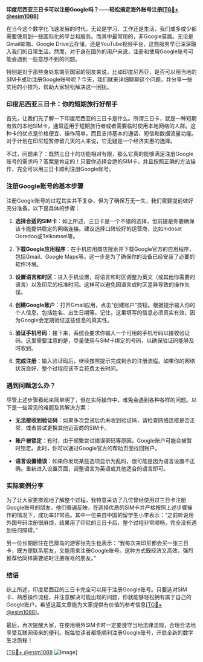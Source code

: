 **印度尼西亚三日卡可以注册Google吗？——轻松搞定海外账号注册[[TG💪+ @esim1088](https://t.me/s/esim1088)]**

在当今这个数字化飞速发展的时代，无论是学习、工作还是生活，我们或多或少都需要使用到一些国际化的平台和服务。而其中最常用的，非Google莫属。无论是Gmail邮箱、Google Drive云存储，还是YouTube视频平台，这些服务早已深深融入我们的日常生活。然而，对于身在国外的用户来说，注册和使用Google账号可能会遇到一些意想不到的问题。

特别是对于那些身处东南亚国家的朋友来说，比如印度尼西亚，是否可以用当地的SIM卡成功注册Google账号呢？今天，我们就来详细聊聊这个问题，并分享一些实用的小技巧，帮助大家轻松解决这一困扰。

### 印度尼西亚三日卡：你的短期旅行好帮手

首先，让我们先了解一下印度尼西亚的三日卡是什么。所谓三日卡，就是一种短期有效的本地SIM卡，通常适用于短期旅行者或者需要临时使用本地网络的人群。这种卡的优点是价格便宜、操作简单，而且支持基本的通话、短信和数据流量功能。对于计划在印尼短暂停留几天的人来说，它无疑是一个经济实惠的选择。

不过，问题来了：既然三日卡的功能相对有限，那么它真的能够满足注册Google账号的需求吗？答案是肯定的！只要你选择合适的SIM卡，并且按照正确的方法操作，完全可以用三日卡顺利注册Google账号。

### 注册Google账号的基本步骤

注册Google账号的过程其实并不复杂，但为了确保万无一失，我们需要提前做好充分准备。以下是具体的步骤：

1. **选择合适的SIM卡**：如上所述，三日卡是一个不错的选择，但前提是你要确保该卡能提供稳定的网络连接。建议选择口碑较好的运营商，比如Indosat Ooredoo或Telkomsel等。
   
2. **下载Google应用程序**：在手机应用商店搜索并下载Google官方的应用程序，包括Gmail、Google Maps等。这一步是为了确保你的设备已经安装了必要的软件环境。

3. **设置语言和时区**：进入手机设置，将语言和时区调整为英文（或其他你需要的语言）以及印尼的标准时间。这样可以避免因语言或时区差异导致的操作失误。

4. **创建Google账户**：打开Gmail应用，点击“创建账户”按钮。根据提示输入你的个人信息，包括姓名、出生日期等。记住，这里填写的信息必须真实有效，因为Google会定期验证这些信息的真实性。

5. **验证手机号码**：接下来，系统会要求你输入一个可用的手机号码以接收验证码。这里需要注意的是，尽量使用与SIM卡绑定的号码，以确保验证码能够及时收到。

6. **完成注册**：输入验证码后，继续按照提示完成剩余的注册流程。如果你的网络状况良好，整个过程应该不会花费太长时间。

### 遇到问题怎么办？

尽管上述步骤看起来简单明了，但在实际操作中，难免会遇到各种各样的问题。以下是一些常见的难题及其解决方案：

- **无法接收到验证码**：如果多次尝试后仍未收到验证码，请检查网络连接是否正常，或者尝试更换其他运营商的SIM卡。
  
- **账户被锁定**：有时，由于频繁尝试错误密码等原因，Google账户可能会被暂时锁定。此时，你可以通过Google官方的帮助页面找回账户。

- **语言设置错误**：如果你发现某些选项显示为乱码，很可能是因为语言设置不正确。重新进入设置页面，调整语言为英语或其他适合的语言即可。

### 实际案例分享

为了让大家更直观地了解整个过程，我特意采访了几位曾经使用过三日卡注册Google账号的朋友。他们普遍反映，在选择优质的SIM卡并严格按照上述步骤操作的情况下，成功率非常高。其中一位来自中国的留学生小李表示：“之前听说用外国号码注册很麻烦，结果用了印尼的三日卡后，整个过程非常顺畅，完全没有遇到任何障碍。”

另一位长期居住在巴厘岛的游客张先生也表示：“我每次来印尼都会买一张三日卡，既方便联系朋友，又能用来注册Google账号。这种方式既经济又高效，强烈推荐给同样需要临时注册账号的朋友。”

### 结语

综上所述，印度尼西亚的三日卡完全可以用于注册Google账号。只要选对SIM卡、熟悉操作流程，并注意解决可能出现的问题，你就能够轻松拥有属于自己的Google账户。希望这篇文章能为大家提供有价值的参考信息[[TG💪+ @esim1088](https://t.me/s/esim1088)]。

最后，再次提醒大家，在使用境外SIM卡时一定要遵守当地法律法规，合理合法地享受互联网带来的便利。祝每位读者都能顺利注册Google账号，开启全新的数字生活旅程！

[[TG💪+ @esim1088](https://t.me/s/esim1088) ![Image](https://i.postimg.cc/4NQfJmqS/Snipaste-2025-05-13-00-14-12.png)]
